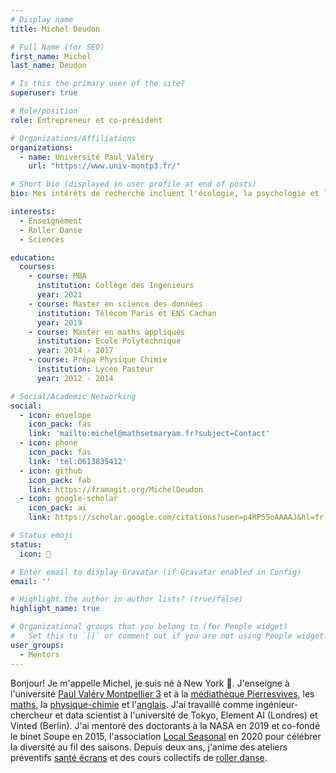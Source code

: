 ```yaml
---
# Display name
title: Michel Deudon

# Full Name (for SEO)
first_name: Michel
last_name: Deudon

# Is this the primary user of the site?
superuser: true

# Role/position
role: Entrepreneur et co-président

# Organizations/Affiliations
organizations:
  - name: Université Paul Valéry
    url: "https://www.univ-montp3.fr/"

# Short bio (displayed in user profile at end of posts)
bio: Mes intérêts de recherche incluent l'écologie, la psychologie et l'apprentissage des langues.

interests:
  - Enseignement
  - Roller Danse
  - Sciences

education:
  courses:
    - course: MBA
      institution: Collège des Ingénieurs
      year: 2021
    - course: Master en science des données
      institution: Télécom Paris et ENS Cachan
      year: 2019
    - course: Master en maths appliqués
      institution: Ecole Polytechnique
      year: 2014 - 2017
    - course: Prépa Physique Chimie
      institution: Lycée Pasteur
      year: 2012 - 2014

# Social/Academic Networking
social:
  - icon: envelope
    icon_pack: fas
    link: 'mailto:michel@mathsetmaryam.fr?subject=Contact'
  - icon: phone
    icon_pack: fas
    link: 'tel:0613835412'
  - icon: github
    icon_pack: fab
    link: https://framagit.org/MichelDeudon
  - icon: google-scholar
    icon_pack: ai
    link: https://scholar.google.com/citations?user=p4RP5SoAAAAJ&hl=fr

# Status emoji
status:
  icon: 🌻

# Enter email to display Gravatar (if Gravatar enabled in Config)
email: ''

# Highlight the author in author lists? (true/false)
highlight_name: true

# Organizational groups that you belong to (for People widget)
#   Set this to `[]` or comment out if you are not using People widget.
user_groups:
  - Mentors
---
```


Bonjour! Je m'appelle Michel, je suis né à New York 🗽. J'enseigne à l'université [Paul Valéry Montpellier 3](https://www.univ-montp3.fr/) et à la [médiathèque Pierresvives](https://pierresvives.herault.fr/), les [maths](https://www.mathsetmaryam.fr/c/maths/), la [physique-chimie](https://www.mathsetmaryam.fr/c/physique-chimie/) et l'[anglais](https://www.mathsetmaryam.fr/c/english/). J'ai travaillé comme ingénieur-chercheur et data scientist à l'université de Tokyo, Element AI (Londres) et Vinted (Berlin). J'ai mentoré des doctorants à la NASA en 2019 et co-fondé le binet Soupe en 2015, l'association [Local Seasonal](https://www.mathsetmaryam.fr/asso/local-seasonal/) en 2020 pour célébrer la diversité au fil des saisons. Depuis deux ans, j'anime des ateliers préventifs [santé écrans](https://www.mathsetmaryam.fr/c/numerique-ecologie/prevention-sante-ecrans/) et des cours collectifs de [roller danse](https://www.mathsetmaryam.fr/c/roller/).